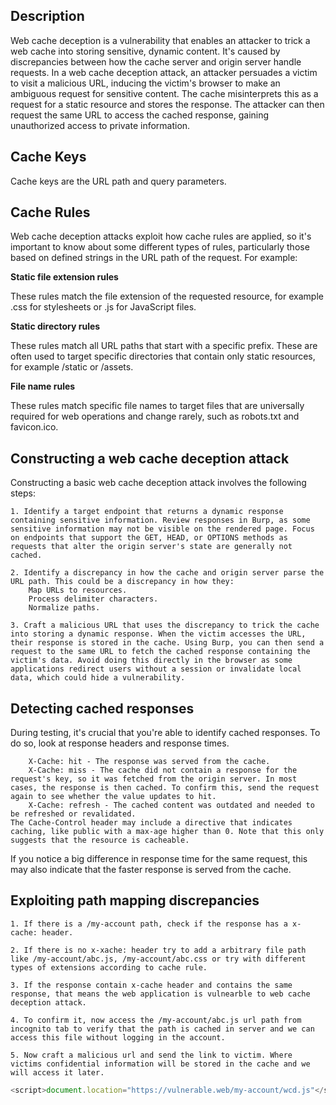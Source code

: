 ## Description

Web cache deception is a vulnerability that enables an attacker to trick a web cache into storing sensitive, dynamic content. It's caused by discrepancies between how the cache server and origin server handle requests. In a web cache deception attack, an attacker persuades a victim to visit a malicious URL, inducing the victim's browser to make an ambiguous request for sensitive content. The cache misinterprets this as a request for a static resource and stores the response. The attacker can then request the same URL to access the cached response, gaining unauthorized access to private information.

## Cache Keys

Cache keys are the URL path and query parameters.

## Cache Rules

Web cache deception attacks exploit how cache rules are applied, so it's important to know about some different types of rules, particularly those based on defined strings in the URL path of the request. For example:

**Static file extension rules**

These rules match the file extension of the requested resource, for example .css for stylesheets or .js for JavaScript files.
    
**Static directory rules**

These rules match all URL paths that start with a specific prefix. These are often used to target specific directories that contain only static resources, for example /static or /assets.
    
**File name rules**

These rules match specific file names to target files that are universally required for web operations and change rarely, such as robots.txt and favicon.ico.

## Constructing a web cache deception attack

Constructing a basic web cache deception attack involves the following steps:

    1. Identify a target endpoint that returns a dynamic response containing sensitive information. Review responses in Burp, as some sensitive information may not be visible on the rendered page. Focus on endpoints that support the GET, HEAD, or OPTIONS methods as requests that alter the origin server's state are generally not cached.

    2. Identify a discrepancy in how the cache and origin server parse the URL path. This could be a discrepancy in how they:
        Map URLs to resources.
        Process delimiter characters.
        Normalize paths.
        
    3. Craft a malicious URL that uses the discrepancy to trick the cache into storing a dynamic response. When the victim accesses the URL, their response is stored in the cache. Using Burp, you can then send a request to the same URL to fetch the cached response containing the victim's data. Avoid doing this directly in the browser as some applications redirect users without a session or invalidate local data, which could hide a vulnerability.

## Detecting cached responses

During testing, it's crucial that you're able to identify cached responses. To do so, look at response headers and response times.

        X-Cache: hit - The response was served from the cache.
        X-Cache: miss - The cache did not contain a response for the request's key, so it was fetched from the origin server. In most cases, the response is then cached. To confirm this, send the request again to see whether the value updates to hit.
        X-Cache: refresh - The cached content was outdated and needed to be refreshed or revalidated.
    The Cache-Control header may include a directive that indicates caching, like public with a max-age higher than 0. Note that this only suggests that the resource is cacheable.
If you notice a big difference in response time for the same request, this may also indicate that the faster response is served from the cache.

## Exploiting path mapping discrepancies

```
1. If there is a /my-account path, check if the response has a x-cache: header.

2. If there is no x-xache: header try to add a arbitrary file path like /my-account/abc.js, /my-account/abc.css or try with different types of extensions according to cache rule.

3. If the response contain x-cache header and contains the same response, that means the web application is vulnearble to web cache deception attack.

4. To confirm it, now access the /my-account/abc.js url path from incognito tab to verify that the path is cached in server and we can access this file without logging in the account.

5. Now craft a malicious url and send the link to victim. Where victims confidential information will be stored in the cache and we will access it later.
```
```javascript
<script>document.location="https://vulnerable.web/my-account/wcd.js"</script>
```
